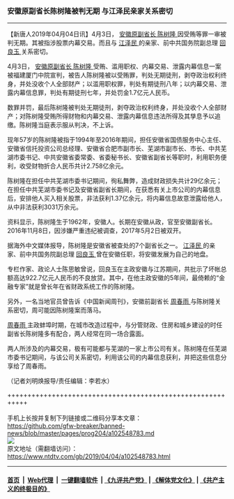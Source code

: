 ### 安徽原副省长陈树隆被判无期 与江泽民亲家关系密切
------------------------

<div class="post_content" itemprop="articleBody">
 <p>
  【新唐人2019年04月04日讯】4月3日，
  <a href="https://www.ntdtv.com/gb/安徽原副省长.htm">
   安徽原副省长
  </a>
  <a href="https://www.ntdtv.com/gb/陈树隆.htm">
   陈树隆
  </a>
  因受贿等罪一审被判无期。其被指涉股票内幕交易。而且与
  <a href="https://www.ntdtv.com/gb/江泽民.htm">
   江泽民
  </a>
  的亲家、前中共国务院副总理
  <a href="https://www.ntdtv.com/gb/回良玉.htm">
   回良玉
  </a>
  关系密切。
 </p>
 <p>
  4月3日，
  <a href="https://www.ntdtv.com/gb/安徽原副省长.htm">
   安徽原副省长
  </a>
  <a href="https://www.ntdtv.com/gb/陈树隆.htm">
   陈树隆
  </a>
  受贿、滥用职权、内幕交易、泄露内幕信息一案被福建厦门中院宣判，被告人陈树隆被以受贿罪，判处无期徒刑，剥夺政治权利终身，并处没收个人全部财产；以滥用职权罪，判处有期徒刑八年；以内幕交易、泄露内幕信息罪，判处有期徒刑七年，并处罚金1.7亿元人民币。
 </p>
 <p>
  数罪并罚，最后陈树隆被判处无期徒刑，剥夺政治权利终身，并处没收个人全部财产；对陈树隆受贿所得财物和内幕交易、泄露内幕信息违法所得及其孳息予以追缴。陈树隆当庭表示服从判决，不上诉。
 </p>
 <p>
  现年57岁的陈树隆被指于1994年至2016年期间，担任安徽省国债服务中心主任、安徽省信托投资公司总经理、安徽省合肥市副市长、芜湖市副市长、市长、中共芜湖市委书记、中共安徽省委常委、省委秘书长、安徽省副省长等职时，利用职务便利，收受财物折合人民币共计2.758亿余元。
 </p>
 <p>
  陈树隆在担任中共芜湖市委书记期间，徇私舞弊，造成财政损失共计29亿余元；在担任中共芜湖市委书记及安徽省副省长期间，在获悉有关上市公司的内幕信息后，安排他人买入相关股票，非法获利1.37亿余元，将内幕信息故意泄露给他人，从中非法获利3031万余元。
 </p>
 <p>
  资料显示，陈树隆生于1962年，安徽人。长期在安徽从政，官至安徽副省长。2016年11月8日，因涉嫌严重违纪被调查，2017年5月2日被双开。
 </p>
 <p>
  据海外中文媒体报导，陈树隆是安徽省被查处的7个副省长之一。
  <a href="https://www.ntdtv.com/gb/江泽民.htm">
   江泽民
  </a>
  的亲家、前中共国务院副总理
  <a href="https://www.ntdtv.com/gb/回良玉.htm">
   回良玉
  </a>
  曾在安徽任职，将安徽发展为自己的地盘。
 </p>
 <p>
  专栏作家、政论人士陈思敏曾说，回良玉在主政安徽与江苏期间，共批示了坏帐总额高达922.7亿元人民币的不良放贷。其中，在他主政安徽的5年间，最倚赖的“金融专家”就是曾长年在省财政系统工作的陈树隆。
 </p>
 <p>
  另外，一名当地官员曾告诉《中国新闻周刊》，安徽前副省长
  <a href="https://www.ntdtv.com/gb/周春雨.htm">
   周春雨
  </a>
  与陈树隆关系密切，周可能因陈树隆案而落马。
 </p>
 <p>
  <a href="https://www.ntdtv.com/gb/周春雨.htm">
   周春雨
  </a>
  主政蚌埠时期，在城市改造过程中，与分管财政、住房和城乡建设的时任副省长陈树隆多有配合，两人经常在同一场合露面。
 </p>
 <p>
  两人所涉及的内幕交易，极有可能都与芜湖的一家上市公司有关。陈树隆在任芜湖市委书记期间，与该公司关系密切，利用该公司的内幕信息获利，并把这些信息分享给了周春雨。
 </p>
 <p>
  （记者刘明焕报导/责任编辑：李若水）
 </p>
 <div class="single_ad">
 </div>
</div>

+++++++++++++++++++++++++++++++++++++++++++++++++++++++++++<br/><br/>
手机上长按并复制下列链接或二维码分享本文章：<br/>
https://github.com/gfw-breaker/banned-news/blob/master/pages/prog204/a102548783.md <br/>
<a href='https://github.com/gfw-breaker/banned-news/blob/master/pages/prog204/a102548783.md'><img src='https://github.com/gfw-breaker/banned-news/blob/master/pages/prog204/a102548783.md.png'/></a> <br/>
原文地址（需翻墙访问）：https://www.ntdtv.com/gb/2019/04/04/a102548783.html


------------------------
#### [首页](https://github.com/gfw-breaker/banned-news/blob/master/README.md) &nbsp;|&nbsp; [Web代理](https://github.com/labour-camp/helloworld) &nbsp;|&nbsp; [一键翻墙软件](https://github.com/gfw-breaker/nogfw/blob/master/README.md) &nbsp;| [《九评共产党》](https://github.com/gfw-breaker/9ping.md/blob/master/README.md#九评之一评共产党是什么) | [《解体党文化》](https://github.com/gfw-breaker/jtdwh.md/blob/master/README.md) | [《共产主义的终极目的》](https://github.com/gfw-breaker/gczydzjmd.md/blob/master/README.md)


